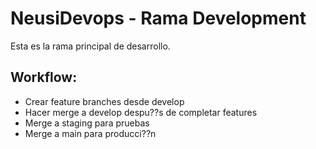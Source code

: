 # NeusiDevops - Rama Development

Esta es la rama principal de desarrollo.

## Workflow:
- Crear feature branches desde develop
- Hacer merge a develop despu??s de completar features
- Merge a staging para pruebas
- Merge a main para producci??n

